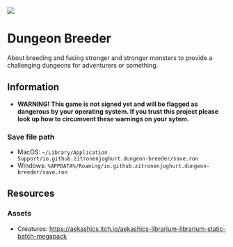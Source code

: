 ![](https://tokei.rs/b1/github/Zitronenjoghurt/dungeon-breeder?category=code&type=Rust&logo=https://simpleicons.org/icons/rust.svg)

# Dungeon Breeder

About breeding and fusing stronger and stronger monsters to provide a challenging dungeons for adventurers or something.

## Information

- **WARNING! This game is not signed yet and will be flagged as dangerous by your operating system. If you trust this
  project please look up how to circumvent these warnings on your sytem.**

### Save file path

- MacOS: `~/Library/Application Support/io.github.zitronenjoghurt.dungeon-breeder/save.ron`
- Windows: `%APPDATA%/Roaming/io.github.zitronenjoghurt.dungeon-breeder/save.ron`

## Resources

### Assets

- Creatures: https://aekashics.itch.io/aekashics-librarium-librarium-static-batch-megapack